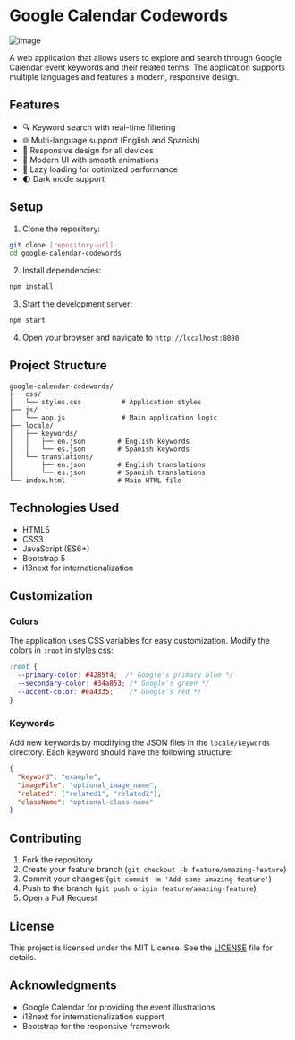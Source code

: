 # Google Calendar Codewords
![image](https://github.com/user-attachments/assets/5844e87e-d139-4a5c-95f0-2cecb9a38f57)

A web application that allows users to explore and search through Google Calendar event keywords and their related terms. The application supports multiple languages and features a modern, responsive design.

## Features

- 🔍 Keyword search with real-time filtering
- 🌐 Multi-language support (English and Spanish)
- 📱 Responsive design for all devices
- 🎨 Modern UI with smooth animations
- 📱 Lazy loading for optimized performance
- 🌓 Dark mode support

## Setup

1. Clone the repository:
```bash
git clone [repository-url]
cd google-calendar-codewords
```

2. Install dependencies:
```bash
npm install
```

3. Start the development server:
```bash
npm start
```

4. Open your browser and navigate to `http://localhost:8080`

## Project Structure

```
google-calendar-codewords/
├── css/
│   └── styles.css          # Application styles
├── js/
│   └── app.js              # Main application logic
├── locale/
│   ├── keywords/
│   │   ├── en.json        # English keywords
│   │   └── es.json        # Spanish keywords
│   └── translations/
│       ├── en.json        # English translations
│       └── es.json        # Spanish translations
└── index.html             # Main HTML file
```

## Technologies Used

- HTML5
- CSS3
- JavaScript (ES6+)
- Bootstrap 5
- i18next for internationalization

## Customization

### Colors
The application uses CSS variables for easy customization. Modify the colors in `:root` in [styles.css](cci:7://file:///home/bound3r/Development/housemedia/hm/google-calendar-codewords/css/styles.css:0:0-0:0):

```css
:root {
  --primary-color: #4285f4;  /* Google's primary blue */
  --secondary-color: #34a853; /* Google's green */
  --accent-color: #ea4335;    /* Google's red */
}
```

### Keywords
Add new keywords by modifying the JSON files in the `locale/keywords` directory. Each keyword should have the following structure:

```json
{
  "keyword": "example",
  "imageFile": "optional_image_name",
  "related": ["related1", "related2"],
  "className": "optional-class-name"
}
```

## Contributing

1. Fork the repository
2. Create your feature branch (`git checkout -b feature/amazing-feature`)
3. Commit your changes (`git commit -m 'Add some amazing feature'`)
4. Push to the branch (`git push origin feature/amazing-feature`)
5. Open a Pull Request

## License

This project is licensed under the MIT License. See the [LICENSE](./LICENSE) file for details.

## Acknowledgments

- Google Calendar for providing the event illustrations
- i18next for internationalization support
- Bootstrap for the responsive framework
